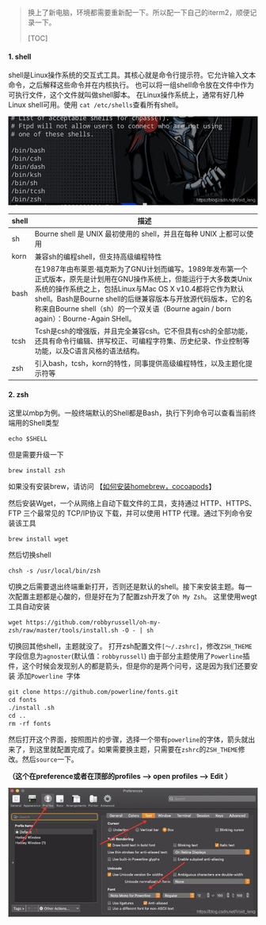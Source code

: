 >换上了新电脑，环境都需要重新配一下。所以配一下自己的iterm2，顺便记录一下。
>
>[TOC]
#### 1. shell
shell是Linux操作系统的交互式工具。其核心就是命令行提示符。它允许输入文本命令，之后解释这些命令并在内核执行。
也可以将一组shell命令放在文件中作为可执行文件，这个文件就叫做shell脚本。
在Linux操作系统上，通常有好几种Linux shell可用。使用 `cat /etc/shells`查看所有shell。

![eb_shell_type_show](../image/eb_shell_type_show.png)

| shell | 描述                                                         |
| ----- | ------------------------------------------------------------ |
| sh    | Bourne shell 是 UNIX 最初使用的 shell，并且在每种 UNIX 上都可以使用 |
| korn  | 兼容sh的编程shell，但支持高级编程特性                        |
| bash  | 在1987年由布莱恩·福克斯为了GNU计划而编写。1989年发布第一个正式版本，原先是计划用在GNU操作系统上，但能运行于大多数类Unix系统的操作系统之上，包括Linux与Mac OS X v10.4都将它作为默认shell。Bash是Bourne shell的后继兼容版本与开放源代码版本，它的名称来自Bourne shell（sh）的一个双关语（Bourne again / born again）：Bourne-Again SHell。 |
| tcsh  | Tcsh是csh的增强版，并且完全兼容csh。它不但具有csh的全部功能，还具有命令行编辑、拼写校正、可编程字符集、历史纪录、作业控制等功能，以及C语言风格的语法结构。 |
| zsh   | 引入bash，tcsh，korn的特性，同事提供高级编程特性，以及主题化提示符等 |
#### 2. zsh
这里以mbp为例。一般终端默认的Shell都是Bash，执行下列命令可以查看当前终端用的Shell类型

```
echo $SHELL
```
但是需要升级一下
```
brew install zsh
```
如果没有安装brew，请访问 【[如何安装homebrew，cocoapods](https://blog.csdn.net/Void_leng/article/details/108072425)】

然后安装Wget，一个从网络上自动下载文件的工具，支持通过 HTTP、HTTPS、FTP 三个最常见的 TCP/IP协议 下载，并可以使用 HTTP 代理。通过下列命令安装该工具
```
brew install wget
```
然后切换shell
```
chsh -s /usr/local/bin/zsh
```
切换之后需要退出终端重新打开，否则还是默认的shell。接下来安装主题。每一次配置主题都是心酸的，但是好在为了配置zsh开发了`Oh My Zsh`。
这里使用wegt工具自动安装

```
wget https://github.com/robbyrussell/oh-my-zsh/raw/master/tools/install.sh -O - | sh
```
切换回其他shell，主题就没了。
打开zsh配置文件`[～/.zshrc]`，修改`ZSH_THEME`字段信息为`agnoster`(默认值：`robbyrussell`) 由于部分主题使用了`Powerline`插件，这个时候会发现别人的都是箭头，但是你的是两个问号，这是因为我们还要安装 添加`Powerline `字体

```
git clone https://github.com/powerline/fonts.git
cd fonts
./install .sh
cd ..
rm -rf fonts
```
然后打开这个界面，按照图片的步骤，选择一个带有`powerline`的字体，箭头就出来了，到这里就配置完成了。如果需要换主题，只需要在`zshrc`的`ZSH_THEME`修改。然后`source`一下。

**（这个在preference或者在顶部的profiles --> open profiles --> Edit ）**

![eb_iterm2_profiles](../image/eb_iterm2_profiles.png)



